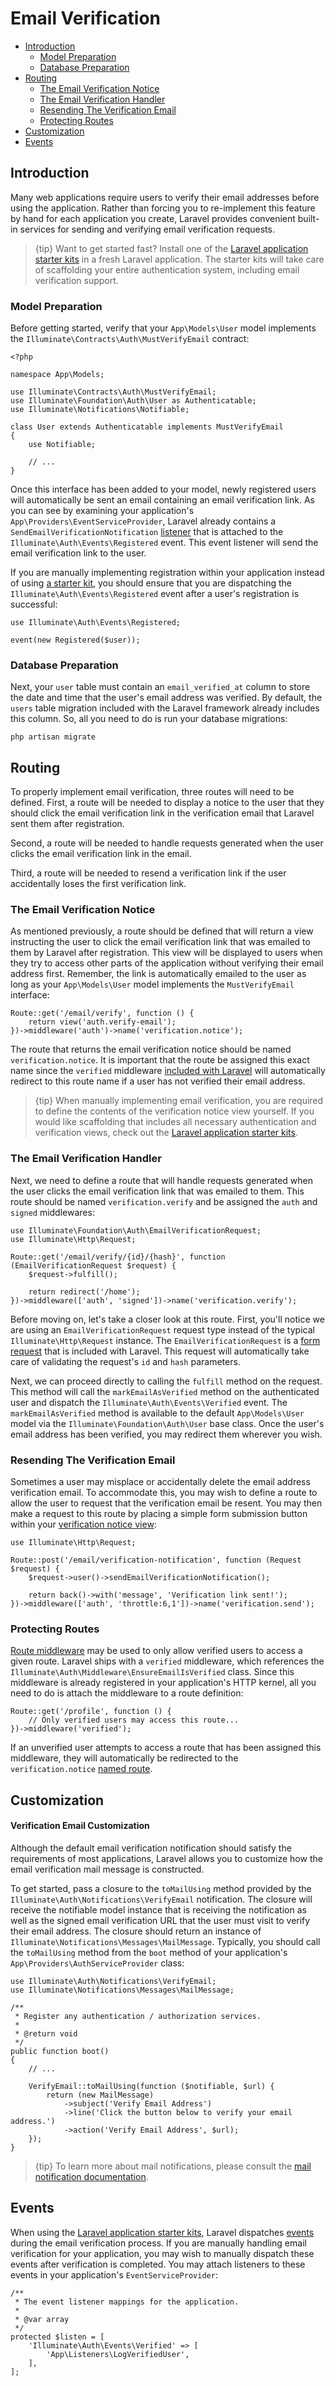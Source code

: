 # Email Verification

- [Introduction](#introduction)
    - [Model Preparation](#model-preparation)
    - [Database Preparation](#database-preparation)
- [Routing](#verification-routing)
    - [The Email Verification Notice](#the-email-verification-notice)
    - [The Email Verification Handler](#the-email-verification-handler)
    - [Resending The Verification Email](#resending-the-verification-email)
    - [Protecting Routes](#protecting-routes)
- [Customization](#customization)
- [Events](#events)

<a name="introduction"></a>
## Introduction

Many web applications require users to verify their email addresses before using the application. Rather than forcing you to re-implement this feature by hand for each application you create, Laravel provides convenient built-in services for sending and verifying email verification requests.

> {tip} Want to get started fast? Install one of the [Laravel application starter kits](/docs/{{version}}/starter-kits) in a fresh Laravel application. The starter kits will take care of scaffolding your entire authentication system, including email verification support.

<a name="model-preparation"></a>
### Model Preparation

Before getting started, verify that your `App\Models\User` model implements the `Illuminate\Contracts\Auth\MustVerifyEmail` contract:

    <?php

    namespace App\Models;

    use Illuminate\Contracts\Auth\MustVerifyEmail;
    use Illuminate\Foundation\Auth\User as Authenticatable;
    use Illuminate\Notifications\Notifiable;

    class User extends Authenticatable implements MustVerifyEmail
    {
        use Notifiable;

        // ...
    }

Once this interface has been added to your model, newly registered users will automatically be sent an email containing an email verification link. As you can see by examining your application's `App\Providers\EventServiceProvider`, Laravel already contains a `SendEmailVerificationNotification` [listener](/docs/{{version}}/events) that is attached to the `Illuminate\Auth\Events\Registered` event. This event listener will send the email verification link to the user.

If you are manually implementing registration within your application instead of using [a starter kit](/docs/{{version}}/starter-kits), you should ensure that you are dispatching the `Illuminate\Auth\Events\Registered` event after a user's registration is successful:

    use Illuminate\Auth\Events\Registered;

    event(new Registered($user));

<a name="database-preparation"></a>
### Database Preparation

Next, your `user` table must contain an `email_verified_at` column to store the date and time that the user's email address was verified. By default, the `users` table migration included with the Laravel framework already includes this column. So, all you need to do is run your database migrations:

    php artisan migrate

<a name="verification-routing"></a>
## Routing

To properly implement email verification, three routes will need to be defined. First, a route will be needed to display a notice to the user that they should click the email verification link in the verification email that Laravel sent them after registration.

Second, a route will be needed to handle requests generated when the user clicks the email verification link in the email.

Third, a route will be needed to resend a verification link if the user accidentally loses the first verification link.

<a name="the-email-verification-notice"></a>
### The Email Verification Notice

As mentioned previously, a route should be defined that will return a view instructing the user to click the email verification link that was emailed to them by Laravel after registration. This view will be displayed to users when they try to access other parts of the application without verifying their email address first. Remember, the link is automatically emailed to the user as long as your `App\Models\User` model implements the `MustVerifyEmail` interface:

    Route::get('/email/verify', function () {
        return view('auth.verify-email');
    })->middleware('auth')->name('verification.notice');

The route that returns the email verification notice should be named `verification.notice`. It is important that the route be assigned this exact name since the `verified` middleware [included with Laravel](#protecting-routes) will automatically redirect to this route name if a user has not verified their email address.

> {tip} When manually implementing email verification, you are required to define the contents of the verification notice view yourself. If you would like scaffolding that includes all necessary authentication and verification views, check out the [Laravel application starter kits](/docs/{{version}}/starter-kits).

<a name="the-email-verification-handler"></a>
### The Email Verification Handler

Next, we need to define a route that will handle requests generated when the user clicks the email verification link that was emailed to them. This route should be named `verification.verify` and be assigned the `auth` and `signed` middlewares:

    use Illuminate\Foundation\Auth\EmailVerificationRequest;
    use Illuminate\Http\Request;

    Route::get('/email/verify/{id}/{hash}', function (EmailVerificationRequest $request) {
        $request->fulfill();

        return redirect('/home');
    })->middleware(['auth', 'signed'])->name('verification.verify');

Before moving on, let's take a closer look at this route. First, you'll notice we are using an `EmailVerificationRequest` request type instead of the typical `Illuminate\Http\Request` instance. The `EmailVerificationRequest` is a [form request](/docs/{{version}}/validation#form-request-validation) that is included with Laravel. This request will automatically take care of validating the request's `id` and `hash` parameters.

Next, we can proceed directly to calling the `fulfill` method on the request. This method will call the `markEmailAsVerified` method on the authenticated user and dispatch the `Illuminate\Auth\Events\Verified` event. The `markEmailAsVerified` method is available to the default `App\Models\User` model via the `Illuminate\Foundation\Auth\User` base class. Once the user's email address has been verified, you may redirect them wherever you wish.

<a name="resending-the-verification-email"></a>
### Resending The Verification Email

Sometimes a user may misplace or accidentally delete the email address verification email. To accommodate this, you may wish to define a route to allow the user to request that the verification email be resent. You may then make a request to this route by placing a simple form submission button within your [verification notice view](#the-email-verification-notice):

    use Illuminate\Http\Request;

    Route::post('/email/verification-notification', function (Request $request) {
        $request->user()->sendEmailVerificationNotification();

        return back()->with('message', 'Verification link sent!');
    })->middleware(['auth', 'throttle:6,1'])->name('verification.send');

<a name="protecting-routes"></a>
### Protecting Routes

[Route middleware](/docs/{{version}}/middleware) may be used to only allow verified users to access a given route. Laravel ships with a `verified` middleware, which references the `Illuminate\Auth\Middleware\EnsureEmailIsVerified` class. Since this middleware is already registered in your application's HTTP kernel, all you need to do is attach the middleware to a route definition:

    Route::get('/profile', function () {
        // Only verified users may access this route...
    })->middleware('verified');

If an unverified user attempts to access a route that has been assigned this middleware, they will automatically be redirected to the `verification.notice` [named route](/docs/{{version}}/routing#named-routes).

<a name="customization"></a>
## Customization

<a name="verification-email-customization"></a>
#### Verification Email Customization

Although the default email verification notification should satisfy the requirements of most applications, Laravel allows you to customize how the email verification mail message is constructed.

To get started, pass a closure to the `toMailUsing` method provided by the `Illuminate\Auth\Notifications\VerifyEmail` notification. The closure will receive the notifiable model instance that is receiving the notification as well as the signed email verification URL that the user must visit to verify their email address. The closure should return an instance of `Illuminate\Notifications\Messages\MailMessage`. Typically, you should call the `toMailUsing` method from the `boot` method of your application's `App\Providers\AuthServiceProvider` class:

    use Illuminate\Auth\Notifications\VerifyEmail;
    use Illuminate\Notifications\Messages\MailMessage;

    /**
     * Register any authentication / authorization services.
     *
     * @return void
     */
    public function boot()
    {
        // ...

        VerifyEmail::toMailUsing(function ($notifiable, $url) {
            return (new MailMessage)
                ->subject('Verify Email Address')
                ->line('Click the button below to verify your email address.')
                ->action('Verify Email Address', $url);
        });
    }

> {tip} To learn more about mail notifications, please consult the [mail notification documentation](/docs/{{version}}/notifications#mail-notifications).

<a name="events"></a>
## Events

When using the [Laravel application starter kits](/docs/{{version}}/starter-kits), Laravel dispatches [events](/docs/{{version}}/events) during the email verification process. If you are manually handling email verification for your application, you may wish to manually dispatch these events after verification is completed. You may attach listeners to these events in your application's `EventServiceProvider`:

    /**
     * The event listener mappings for the application.
     *
     * @var array
     */
    protected $listen = [
        'Illuminate\Auth\Events\Verified' => [
            'App\Listeners\LogVerifiedUser',
        ],
    ];
